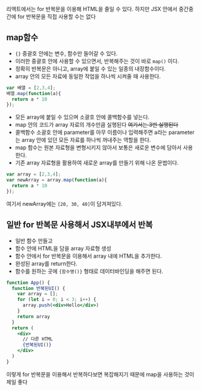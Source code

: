 리액트에서는 for 반복문을 이용해 HTML을 줄일 수 있다.
하지만 JSX 안에서 중간중간에 for 반복문을 직접 사용할 수는 없다

## map함수

- `{}` 중괄호 안에는 변수, 함수만 들어갈 수 있다.
- 이러한 중괄호 안에 사용할 수 있으면서, 반복해주는 것이 바로 `map()` 이다.
- 정확히 반복문은 아니고, array에 붙일 수 있는 일종의 내장함수이다.
- array 안의 모든 자료에 동일한 작업을 하나씩 시켜줄 때 사용한다.

```jsx
var 배열 = [2,3,4];
배열.map(function(a){
  return a * 10
});
```

- 모든 array에 붙일 수 있으며 소괄호 안에 콜백함수를 넣는다.
- map 안의 코드가 array 자료의 개수만큼 실행된다 ~~여기서는 3번 실행된다~~
- 콜백함수 소괄호 안에 parameter를 아무 이름이나 입력해주면 a라는 parameter는 array 안에 있던 모든 자료를 하나씩 꺼내주는 역할을 한다.
- map 함수는 원본 자료형을 변형시키지 않아서 보통은 새로운 변수에 담아서 사용한다.
- 기존 array 자료형을 활용하여 새로운 array를 만들기 위해 나온 문법이다.

```jsx
var array = [2,3,4];
var newArray = array.map(function(a){
  return a * 10
});
```

여기서 newArray에는 `[20, 30, 40]`이 담겨져있다.

## 일반 for 반복문 사용해서 JSX내부에서 반복

- 일반 함수 만들고
- 함수 안에 HTML을 담을 array 자료형 생성
- 함수 안에서 for 반복문을 이용해서 array 내에 HTML을 추가한다.
- 완성된 array를 return한다.
- 함수를 원하는 곳에 `{함수명()}` 형태로 데이터바인딩을 해주면 된다.

```jsx
function App() {
  function 반복된UI() {
    var array = [];
    for (let i = 0; i < 3; i++) {
      array.push(<div>Hello</div>)
    }
    return array
  }
  return (
    <div>
      // 다른 HTML
      {반복된UI()}
    </div>
  )
}
```

이렇게 for 반복문을 이용해서 반복하다보면 복잡해지기 때문에 map을 사용하는 것이 제일 좋다